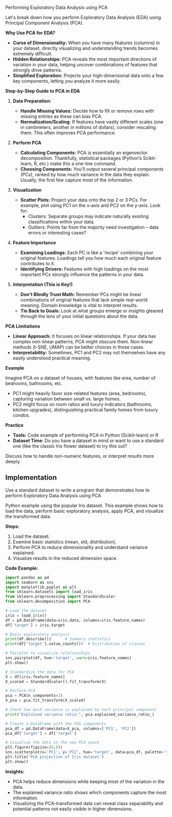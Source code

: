 Performing Exploratory Data Analysis using PCA

Let's break down how you perform Exploratory Data Analysis (EDA) using Principal Component Analysis (PCA).

**Why Use PCA for EDA?**

* **Curse of Dimensionality:** When you have many features (columns) in your dataset, directly visualizing and understanding trends becomes extremely difficult. 
* **Hidden Relationships:** PCA reveals the most important directions of variation in your data, helping uncover combinations of features that strongly drive patterns.
* **Simplified Exploration:** Projects your high-dimensional data onto a few key components, letting you analyze it more easily.

**Step-by-Step Guide to PCA in EDA**

1. **Data Preparation:**
   * **Handle Missing Values:** Decide how to fill or remove rows with missing entries as these can bias PCA.
   * **Normalization/Scaling:** If features have vastly different scales (one in centimeters, another in millions of dollars), consider rescaling them. This often improves PCA performance.

2. **Perform PCA**
    * **Calculating Components:** PCA is essentially an eigenvector decomposition. Thankfully, statistical packages (Python’s Scikit-learn, R, etc.) make this a one-line command. 
    * **Choosing Components:** You'll output several principal components (PCs), ranked by how much variance in the data they explain. Usually, the first few capture most of the information.

3. **Visualization**
    * **Scatter Plots:** Project your data onto the top 2 or 3 PCs. For example, plot using PC1 on the x-axis and PC2 on the y-axis. Look for:
        * Clusters: Separate groups may indicate naturally existing classifications within your data.
        * Outliers: Points far from the majority need investigation –  data errors or interesting cases?

4. **Feature Importance**
    * **Examining Loadings:**  Each PC is like a  'recipe' combining your original features.  Loadings tell you how much each original feature contributes to it.
    * **Identifying Drivers:** Features with high loadings on the most important PCs strongly influence the patterns in your data.

5. **Interpretation (This is Key!)**
    * **Don't Blindly Trust Math:** Remember PCs might be linear combinations of original features that  lack simple real-world meaning. Domain knowledge is vital to interpret results.
    * **Tie Back to Goals:** Look at what groups emerge or insights gleaned through the lens of your initial questions about the data.

**PCA Limitations**

* **Linear Approach:**  It focuses on linear relationships. If your data has complex non-linear patterns, PCA might obscure them. Non-linear methods (t-SNE, UMAP) can be better choices in those cases.
* **Interpretability:** Sometimes, PC1 and PC2 may not themselves have any easily understood practical meaning. 

**Example**

Imagine PCA on a dataset of houses, with features like area, number of bedrooms, bathrooms, etc. 

* PC1 might heavily favor size-related features (area, bedrooms), capturing variation between small vs. large homes.
* PC2 might  focus on room ratios and luxury indicators (bathrooms, kitchen upgrades), distinguishing practical family homes from luxury condos.

**Practice**

* **Tools:** Code example of performing PCA in Python (Scikit-learn) or R
* **Dataset Time:** Do you have a dataset in mind or want to use a standard one (like the classic Iris flower dataset) to try this out? 

Discuss how to handle non-numeric features, or interpret results more deeply.

## Implementation

Use a standard dataset to write a program that demonstrates how to perform Exploratory Data Analysis using PCA

Python example using the popular Iris dataset. This example shows how to load the data, perform basic exploratory analysis, apply PCA, and visualize the transformed data.

**Steps:**

1. Load the dataset.
2. Examine basic statistics (mean, std, distribution).
3. Perform PCA to reduce dimensionality and understand variance explained.
4. Visualize results in the reduced dimension space.

**Code Example:**

```python
import pandas as pd
import seaborn as sns
import matplotlib.pyplot as plt
from sklearn.datasets import load_iris
from sklearn.preprocessing import StandardScaler
from sklearn.decomposition import PCA

# Load the dataset
iris = load_iris()
df = pd.DataFrame(data=iris.data, columns=iris.feature_names)
df['target'] = iris.target

# Basic exploratory analysis
print(df.describe())      # Summary statistics
print(df['target'].value_counts())  # Distribution of classes

# Pairplot to visualize relationships
sns.pairplot(df, hue='target', vars=iris.feature_names)
plt.show()

# Standardize the data for PCA
X = df[iris.feature_names]
X_scaled = StandardScaler().fit_transform(X)

# Perform PCA
pca = PCA(n_components=2)
X_pca = pca.fit_transform(X_scaled)

# Check how much variance is explained by each principal component
print("Explained variance ratio:", pca.explained_variance_ratio_)

# Create a DataFrame with the PCA components
pca_df = pd.DataFrame(data=X_pca, columns=['PC1', 'PC2'])
pca_df['target'] = df['target']

# Visualize the data in the new PCA space
plt.figure(figsize=(8,6))
sns.scatterplot(x='PC1', y='PC2', hue='target', data=pca_df, palette='Set1')
plt.title('PCA projection of Iris dataset')
plt.show()
```

**Insights:**
- PCA helps reduce dimensions while keeping most of the variation in the data.
- The explained variance ratio shows which components capture the most information.
- Visualizing the PCA-transformed data can reveal class separability and potential patterns not easily visible in higher dimensions.
